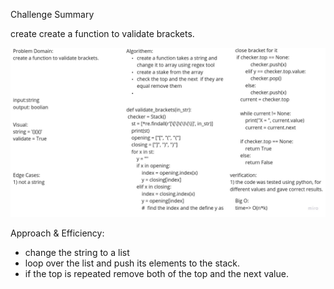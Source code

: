 Challenge Summary

create  create a function to validate brackets.

![bracket](bracket.jpg)

Approach & Efficiency:
- change the string to a list
- loop over the list and push its elements to the stack.
- if the top is repeated remove both of the top and the next value.